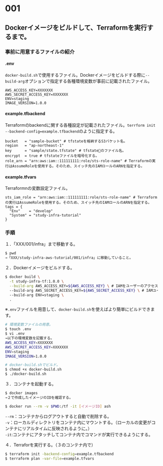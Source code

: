 # 001

## Dockerイメージをビルドして、Terraformを実行するまで。
### 事前に用意するファイルの紹介
#### .env
`docker-build.sh`で使用するファイル。Dockerイメージをビルドする際に`--build-arg`オプションで指定する各種環境変数が事前に記載されたファイル。 
```
AWS_ACCESS_KEY=XXXXXXX
AWS_SECRET_ACCESS_KEY=XXXXXXX
ENV=staging
IMAGE_VERSION=1.0.0
```
#### example.tfbackend
Terraformのbackendに関する各種設定が記載されたファイル。`terrform init --backend-config=example.tfbackend`のように指定する。
```
bucket   = "sample-bucket" # tfstateを格納するS3バケット名。
region   = "ap-northeast-1"
key      = "sample/state.tfstate" # tfstateのファイル名。
encrypt  = true # tfstateファイルを暗号化する。
role_arn = "arn:aws:iam::111111111:role/sts-role-name" # Terraformの実行はAssumeRoleを使用する。そのため、スイッチ先のIAMロールのARNを指定する。
```

#### example.tfvars
Terraformnの変数設定ファイル。
```
sts_iam_role = "arn:aws:iam::111111111:role/sts-role-name" # Terraformの実行はAssumeRoleを使用する。そのため、スイッチ先のIAMロールのARNを指定する。
tags = {
  "Env"    = "develop"
  "System" = "study-infra-tutorial"
}
```

### 手順
１．「XXX/001/infra」まで移動する。
```bash
$ pwd
→「XXX/study-infra-aws-tutorial/001/infra」に移動していること。  
```

２．Dockerイメージをビルドする。
```bash
$ docker build \
  -t study-infra-tf:1.0.0 \
  --build-arg AWS_ACCESS_KEY=${AWS_ACCESS_KEY} \ # IAMをユーザーのアクセスキー。
  --build-arg AWS_SECRET_ACCESS_KEY=${AWS_SECRET_ACCESS_KEY} \ # IAMユーザーのシークレットキー。
  --build-arg ENV=staging \
  .
```
※`.env`ファイルを用意して、`docker-build.sh`を使えばより簡単にビルドできます。
```bash
# 環境変数ファイルの用意。
$ touch .env
$ vi .env
→以下の環境変数を記載する。
AWS_ACCESS_KEY=XXXXXXX
AWS_SECRET_ACCESS_KEY=XXXXXXX
ENV=staging
IMAGE_VERSION=1.0.0

# docker-build.shでビルド。
$ chmod +x docker-build.sh
$ ./docker-build.sh
```

３．コンテナを起動する。
```bash
$ docker images
→２で作成したイメージのIDを確認する。

$ docker run --rm -v $PWD:/tf -it [イメージID] ash
```
`--rm`：コンテナからログアウトすると自動で削除する。  
`-v`：ローカルディレクトリをコンテナ内にマウントする。（ローカルの変更がコンテナにリアルタイムに反映されるように。）  
`-it`:コンテナにアタッチしてコンテナ内でコマンドが実行できるようにする。

４．Terraforを実行する。（３のコンテナ内で）
```bash
$ terraform init -backend-config=example.tfbackend
$ terraform plan -var-file=example.tfvars
```
